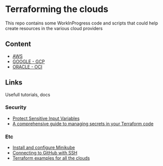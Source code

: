 # Terraforming the clouds

This repo contains some WorkInProgress code and scripts that could help create resources in the various cloud providers

## Content

- [AWS](./aws/README.md)
- [GOOGLE - GCP](./gcp/README.md)
- [ORACLE - OCI](./oci/README.md)

## Links

Usefull tutorials, docs

### Security

- [Protect Sensitive Input Variables](https://learn.hashicorp.com/tutorials/terraform/sensitive-variables)
- [A comprehensive guide to managing secrets in your Terraform code](https://blog.gruntwork.io/a-comprehensive-guide-to-managing-secrets-in-your-terraform-code-1d586955ace1)

### Etc

- [Install and configure Minikube](https://minikube.sigs.k8s.io/docs/start/)
- [Connecting to GitHub with SSH](https://docs.github.com/en/authentication/connecting-to-github-with-ssh/about-ssh)
- [Terraform examples for all the clouds](https://github.com/brokedba/terraform-examples)
